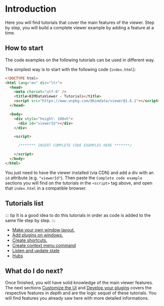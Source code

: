 # Introduction

Here you will find tutorials that cover the main features of the viewer.
Step by step, you will build a complete viewer example by adding a feature at a time.

## How to start

The code examples on the following tutorials can be used in different way.

The simplest way is to start with the following code (`index.html`):

```html
<!DOCTYPE html>
<html lang="en" dir="ltr">
  <head>
    <meta charset="utf-8" />
    <title>BIMDataViewer - Tutorials</title>
    <script src="https://www.unpkg.com/@bimdata/viewer@1.6.1"></script>
  </head>

  <body>
    <div style="height: 100vh">
      <div id="viewerId"></div>
    </div>

    <script>

      /******* INSERT COMPLETE CODE EXAMPLES HERE *******/

    </script>
  </body>
</html>
```

You just need to have the viewer installed (via CDN) and add a div with an `id` attribute (e.g. `"viewerId"`).
Then paste the `Complete code example` sections you will find on the tutorials in the `<script>` tag above,
and open that `index.html` in a compatible browser.

## Tutorials list

::: tip
It is a good idea to do this tutorials in order as code is added to the same file step by step.
:::

- [Make your own window layout.](/viewer/tutorials/make_your_own_window_layout.html)
- [Add plugins on windows.](/viewer/tutorials/add_plugins_on_windows.html)
- [Create shortcuts.](/viewer/tutorials/shortcuts.html)
- [Create context menu command](/viewer/tutorials/context_menu.html)
- [Listen and update state](/viewer/tutorials/state.html)
- [Hubs](/viewer/tutorials/hubs.html)

## What do I do next?

Once finished, you will have solid knowledge of the main viewer features. The next sections [Customize the UI](/viewer/customize_the_ui.html) and [Develop your plugins](/viewer/plugins/overview.html) covers the respective features in depth and are the logic sequel of these tutorials. You will find features you already saw here with more detailed informations.
